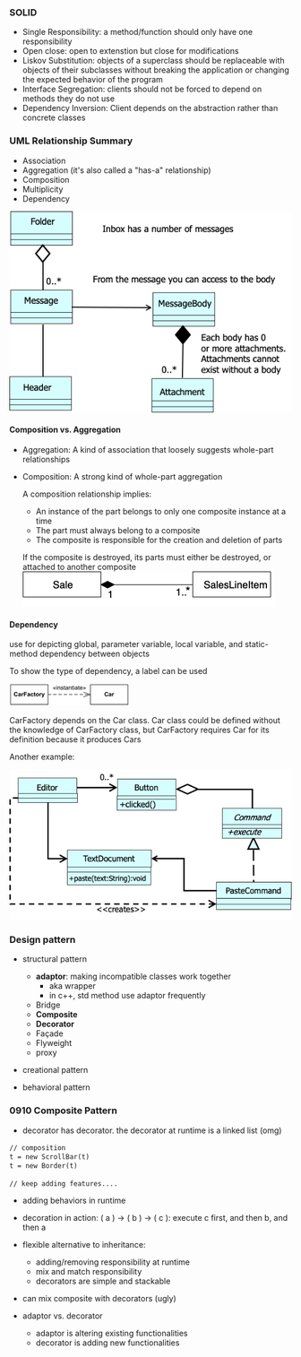 ### SOLID

- Single Responsibility: a method/function should only have one responsibility
- Open close: open to extenstion but close for modifications
- Liskov Substitution: objects of a superclass should be replaceable with objects of their subclasses without breaking the application or changing the expected behavior of the program
- Interface Segregation: clients should not be forced to depend on methods they do not use
- Dependency Inversion: Client depends on the abstraction rather than concrete classes

### UML Relationship Summary

- Association
- Aggregation (it's also called a "has-a" relationship)
- Composition
- Multiplicity
- Dependency

![alt text](image-1.png)

#### Composition vs. Aggregation

- Aggregation: A kind of association that loosely suggests whole-part relationships

- Composition: A strong kind of whole-part aggregation

  A composition relationship implies:

  - An instance of the part belongs to only one composite instance at a time
  - The part must always belong to a composite
  - The composite is responsible for the creation and deletion of parts

  If the composite is destroyed, its parts must either be destroyed, or attached to another composite
  ![alt text](image.png)

#### Dependency

use for depicting global, parameter variable, local variable, and static-method dependency between objects

To show the type of dependency, a label can be used

![alt text](image-2.png)

CarFactory depends on the Car class. Car class could be defined without the knowledge of CarFactory class, but CarFactory requires Car for its definition because it produces Cars

Another example:

![alt text](image-3.png)

### Design pattern

- structural pattern

  - <b>adaptor</b>: making incompatible classes work together
    - aka wrapper
    - in c++, std method use adaptor frequently
  - Bridge
  - <b>Composite</b>
  - <b>Decorator</b>
  - Façade
  - Flyweight
  - proxy

- creational pattern
- behavioral pattern

### 0910 Composite Pattern

- decorator has decorator. the decorator at runtime is a linked list (omg)

```
// composition
t = new ScrollBar(t)
t = new Border(t)

// keep adding features....
```

- adding behaviors in runtime
- decoration in action: ( a ) -> ( b ) -> ( c ): execute c first, and then b, and then a
- flexible alternative to inheritance:

  - adding/removing responsibility at runtime
  - mix and match responsibility
  - decorators are simple and stackable

- can mix composite with decorators (ugly)
- adaptor vs. decorator
  - adaptor is altering existing functionalities
  - decorator is adding new functionalities
